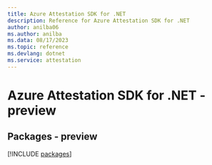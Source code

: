 ```yaml
---
title: Azure Attestation SDK for .NET
description: Reference for Azure Attestation SDK for .NET
author: anilba06
ms.author: anilba
ms.data: 08/17/2023
ms.topic: reference
ms.devlang: dotnet
ms.service: attestation
---
```

# Azure Attestation SDK for .NET - preview
## Packages - preview
[!INCLUDE [packages](attestation-index.md)]